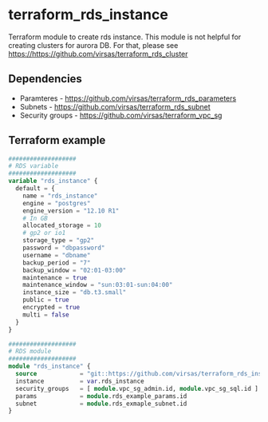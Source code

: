 # terraform_rds_instance

Terraform module to create rds instance. This module is not helpful for creating clusters for aurora DB. For that, please see <https://https://github.com/virsas/terraform_rds_cluster>

## Dependencies

- Paramteres - <https://github.com/virsas/terraform_rds_parameters>
- Subnets - <https://github.com/virsas/terraform_rds_subnet>
- Security groups - <https://github.com/virsas/terraform_vpc_sg>

## Terraform example

``` terraform
###################
# RDS variable
###################
variable "rds_instance" { 
  default = { 
    name = "rds_instance"
    engine = "postgres"
    engine_version = "12.10 R1"
    # In GB
    allocated_storage = 10
    # gp2 or io1
    storage_type = "gp2"
    password = "dbpassword"
    username = "dbname"
    backup_period = "7"
    backup_window = "02:01-03:00"
    maintenance = true
    maintenance_window = "sun:03:01-sun:04:00"
    instance_size = "db.t3.small"
    public = true
    encrypted = true
    multi = false
  } 
}

###################
# RDS module
###################
module "rds_instance" {
  source            = "git::https://github.com/virsas/terraform_rds_instance.git?ref=v1.0.0"
  instance          = var.rds_instance
  security_groups   = [ module.vpc_sg_admin.id, module.vpc_sg_sql.id ]
  params            = module.rds_example_params.id
  subnet            = module.rds_exmaple_subnet.id
}
```
